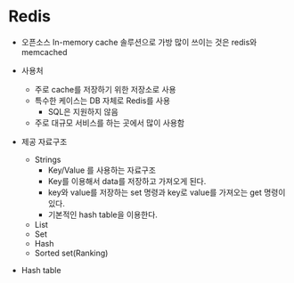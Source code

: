 # Redis
- 오픈소스 In-memory cache  솔루션으로 가방 많이 쓰이는 것은 redis와 memcached
- 사용처
  - 주로 cache를 저장하기 위한 저장소로 사용
  - 특수한 케이스는 DB 자체로 Redis를 사용
    - SQL은 지원하지 않음
  - 주로 대규모 서비스를 하는 곳에서 많이 사용함
- 제공 자료구조
  - Strings
    - Key/Value 를 사용하는 자료구조
    - Key를 이용해서 data를 저장하고 가져오게 된다.
    - key와 value를 저장하는 set 명령과 key로 value를 가져오는 get 명령이 있다.
    - 기본적인 hash table을 이용한다.
  - List
  - Set
  - Hash
  - Sorted set(Ranking)

- Hash table
